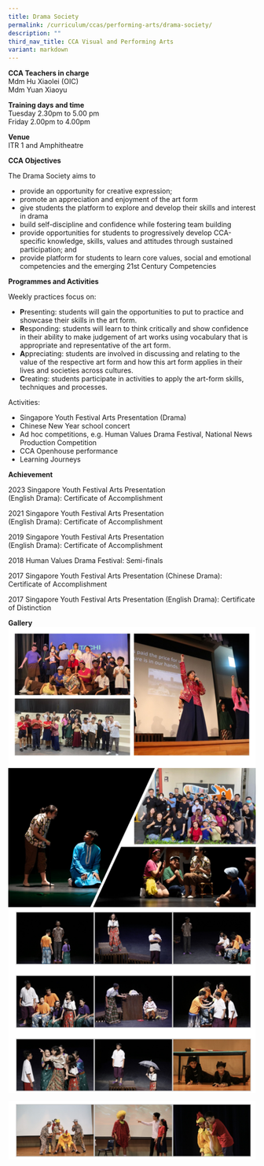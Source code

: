 ```yaml
---
title: Drama Society
permalink: /curriculum/ccas/performing-arts/drama-society/
description: ""
third_nav_title: CCA Visual and Performing Arts
variant: markdown
---
```

**CCA Teachers in charge** <br>
Mdm Hu Xiaolei (OIC)<br>
Mdm Yuan Xiaoyu

**Training days and time**<br>
Tuesday 2.30pm to 5.00 pm<br>
Friday 2.00pm to 4.00pm

**Venue**<br>
ITR 1 and Amphitheatre

**CCA Objectives**

The Drama Society aims to

*   provide an opportunity for creative expression;
*   promote an appreciation and enjoyment of the art form
*   give students the platform to explore and develop their skills and interest in drama
*   build self-discipline and confidence while fostering team building
*   provide opportunities for students to progressively develop CCA-specific knowledge, skills, values and attitudes through sustained participation; and
*   provide platform for students to learn core values, social and emotional competencies and the emerging 21st Century Competencies

**Programmes and Activities**

Weekly practices focus on:

*   **P**resenting: students will gain the opportunities to put to practice and showcase their skills in the art form.
*   **R**esponding: students will learn to think critically and show confidence in their ability to make judgement of art works using vocabulary that is appropriate and representative of the art form.
*   **A**ppreciating: students are involved in discussing and relating to the value of the respective art form and how this art form applies in their lives and societies across cultures.
*   **C**reating: students participate in activities to apply the art-form skills, techniques and processes.

Activities:

*   Singapore Youth Festival Arts Presentation (Drama)
*   Chinese New Year school concert
*   Ad hoc competitions, e.g. Human Values Drama Festival, National News Production Competition
*   CCA Openhouse performance
*   Learning Journeys

**Achievement**

2023 Singapore Youth Festival Arts Presentation  
(English Drama): Certificate of Accomplishment

2021 Singapore Youth Festival Arts Presentation  
(English Drama): Certificate of Accomplishment

2019 Singapore Youth Festival Arts Presentation  
(English Drama): Certificate of Accomplishment

2018&nbsp;Human Values Drama Festival:&nbsp;Semi-finals

2017 Singapore Youth Festival Arts Presentation (Chinese Drama): Certificate of Accomplishment

2017 Singapore Youth Festival Arts Presentation (English Drama): Certificate of Distinction

**Gallery**
![](/images/Drama_Slide1.JPG)
![](/images/Drama_Slide2.JPG)
![Drama Society](/images/Drama%20Society_1.jpg)

![Drama Society](/images/Drama%20Society_2.jpg)
